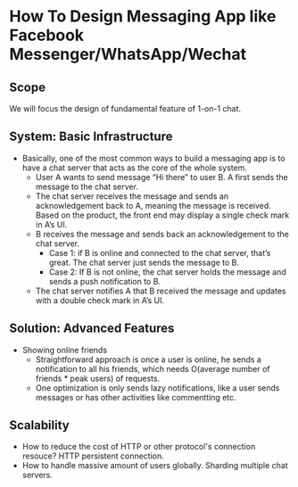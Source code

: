 # How To Design Messaging App like Facebook Messenger/WhatsApp/Wechat

## Scope
We will focus the design of fundamental feature of 1-on-1 chat.

## System: Basic Infrastructure
- Basically, one of the most common ways to build a messaging app is to have a chat server that acts as the core of the whole system.
  - User A wants to send message “Hi there” to user B. A first sends the message to the chat server.
  - The chat server receives the message and sends an acknowledgement back to A, meaning the message is received. Based on the product, the front end may display a single check mark in A’s UI.
  - B receives the message and sends back an acknowledgement to the chat server.
    - Case 1: if B is online and connected to the chat server, that’s great. The chat server just sends the message to B.
    - Case 2: If B is not online, the chat server holds the message and sends a push notification to B.
  - The chat server notifies A that B received the message and updates with a double check mark in A’s UI.

## Solution: Advanced Features
- Showing online friends
  - Straightforward approach is once a user is online, he sends a notification to all his friends, which needs O(average number of friends * peak users) of requests.
  - One optimization is only sends lazy notifications, like a user sends messages or has other activities like commentting etc.

## Scalability
- How to reduce the cost of HTTP or other protocol's connection resouce?  HTTP persistent connection.
- How to handle massive amount of users globally. Sharding multiple chat servers.
